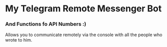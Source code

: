 # My Telegram Remote Messenger Bot

### And Functions fo API Numbers :)

Allows you to communicate remotely via the console with all the people who wrote to him.
